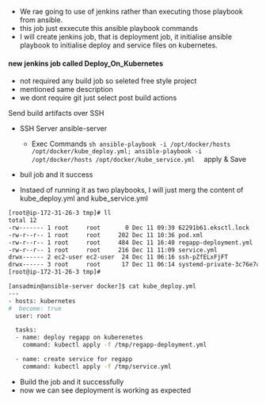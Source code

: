 - We rae going to use of jenkins rather than executing those playbook from ansible.
- this job just exxecute this ansible playbook commands
- I will create jenkins job, that is deployment job, it initialise ansible playbook to initialise deploy and service files on kubernetes.

#### new jenkins job called Deploy_On_Kubernetes

- not required any build job so seleted free style project 
- mentioned same description
- we dont require git just select post build actions

Send build artifacts over SSH
 - SSH Server
    ansible-server

      - Exec Commands
             ```sh
             ansible-playbook -i /opt/docker/hosts /opt/docker/kube_deploy.yml;
             ansible-playbook -i /opt/docker/hosts /opt/docker/kube_service.yml 
             ```
   apply & Save
- buil job and it success

- Instaed of running it as two playbooks, I will just merg the content of kube_deploy.yml and kube_service.yml
```sh
[root@ip-172-31-26-3 tmp]# ll
total 12
-rw------- 1 root     root       0 Dec 11 09:39 62291b61.eksctl.lock
-rw-r--r-- 1 root     root     202 Dec 11 10:36 pod.xml
-rw-r--r-- 1 root     root     484 Dec 11 16:40 regapp-deployment.yml
-rw-r--r-- 1 root     root     216 Dec 11 11:09 service.yml
drwx------ 2 ec2-user ec2-user  24 Dec 11 06:16 ssh-pZfELxFjFT
drwx------ 3 root     root      17 Dec 11 06:14 systemd-private-3c76e7ccf9524263ae39e42868e2e0f1-chronyd.service-mp2Yqz
[root@ip-172-31-26-3 tmp]#
```

```sh
[ansadmin@ansible-server docker]$ cat kube_deploy.yml 
---
- hosts: kubernetes
#  become: true
  user: root

  tasks:
  - name: deploy regapp on kuberenetes
    command: kubectl apply -f /tmp/regapp-deployment.yml

  - name: create service for regapp
    command: kubectl apply -f /tmp/service.yml
```

- Build the job and it successfully
- now we can see deployment is working as expected
